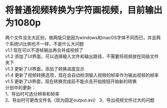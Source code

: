 # 将普通视频转换为字符画视频，目前输出为1080p  
两个文件没太大区别，做两版只是因为windows和macOS字体不同而已，并且两个系统UI比例也不一样，不是什么大问题  
v1.1 现在可以不逐帧输出再合并成视频了  
v1.2 添加了UI界面，可以选择输入文件和输出路径，不需要将视频放在同级文件夹下  
v1.3 更新了UI界面，添加了转换进度显示  
v1.4 更新了视频转换选项，现在会自动检测输入视频的帧率作为输出视频的帧率
v1.5 更新了UI界面，现在转换完成前不能点击开始按钮开始新的转换  
计划中的更新：  
1、导出时可选分辨率和帧率  
2、导出时可更改文件名（现为固定output.avi）
3、导出视频文件过大的问题
